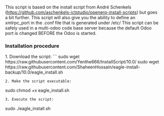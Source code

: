 This script is based on the install script from André Schenkels (https://github.com/aschenkels-ictstudio/openerp-install-scripts)
but goes a bit further. This script will also give you the ability to define an xmlrpc_port in the .conf file that is generated under /etc/
This script can be safely used in a multi-odoo code base server because the default Odoo port is changed BEFORE the Odoo is started.

<h3>Installation procedure</h3>
1. Download the script:
```
sudo wget https://raw.githubusercontent.com/Yenthe666/InstallScript/10.0/
sudo wget https://raw.githubusercontent.com/ShaheenHossain/eagle-install-backup/10.0/eagle_install.sh

```
2. Make the script executable:
```
sudo chmod +x eagle_install.sh
```
3. Execute the script:
```
sudo ./eagle_install.sh
```
